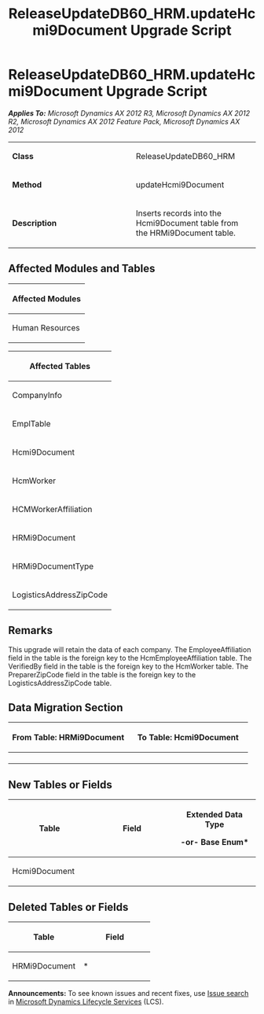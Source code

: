 ﻿---
title: ReleaseUpdateDB60_HRM.updateHcmi9Document Upgrade Script
TOCTitle: ReleaseUpdateDB60_HRM.updateHcmi9Document Upgrade Script
ms:assetid: 09bd213d-6fd3-7211-44a9-22fb6232ed26
ms:mtpsurl: https://msdn.microsoft.com/en-us/library/JJ735596(v=AX.60)
ms:contentKeyID: 49706508
ms.date: 05/18/2015
mtps_version: v=AX.60
---

# ReleaseUpdateDB60\_HRM.updateHcmi9Document Upgrade Script 


_**Applies To:** Microsoft Dynamics AX 2012 R3, Microsoft Dynamics AX 2012 R2, Microsoft Dynamics AX 2012 Feature Pack, Microsoft Dynamics AX 2012_

<table>
<colgroup>
<col style="width: 50%" />
<col style="width: 50%" />
</colgroup>
<tbody>
<tr class="odd">
<td><p><strong>Class</strong></p></td>
<td><p>ReleaseUpdateDB60_HRM</p></td>
</tr>
<tr class="even">
<td><p><strong>Method</strong></p></td>
<td><p>updateHcmi9Document</p></td>
</tr>
<tr class="odd">
<td><p><strong>Description</strong></p></td>
<td><p>Inserts records into the Hcmi9Document table from the HRMi9Document table.</p></td>
</tr>
</tbody>
</table>


## Affected Modules and Tables

<table>
<colgroup>
<col style="width: 100%" />
</colgroup>
<thead>
<tr class="header">
<th><p>Affected Modules</p></th>
</tr>
</thead>
<tbody>
<tr class="odd">
<td><p>Human Resources</p></td>
</tr>
</tbody>
</table>


<table>
<colgroup>
<col style="width: 100%" />
</colgroup>
<thead>
<tr class="header">
<th><p>Affected Tables</p></th>
</tr>
</thead>
<tbody>
<tr class="odd">
<td><p>CompanyInfo</p></td>
</tr>
<tr class="even">
<td><p>EmplTable</p></td>
</tr>
<tr class="odd">
<td><p>Hcmi9Document</p></td>
</tr>
<tr class="even">
<td><p>HcmWorker</p></td>
</tr>
<tr class="odd">
<td><p>HCMWorkerAffiliation</p></td>
</tr>
<tr class="even">
<td><p>HRMi9Document</p></td>
</tr>
<tr class="odd">
<td><p>HRMi9DocumentType</p></td>
</tr>
<tr class="even">
<td><p>LogisticsAddressZipCode</p></td>
</tr>
</tbody>
</table>


## Remarks

This upgrade will retain the data of each company. The EmployeeAffiliation field in the table is the foreign key to the HcmEmployeeAffiliation table. The VerifiedBy field in the table is the foreign key to the HcmWorker table. The PreparerZipCode field in the table is the foreign key to the LogisticsAddressZipCode table.

## Data Migration Section

<table>
<colgroup>
<col style="width: 50%" />
<col style="width: 50%" />
</colgroup>
<thead>
<tr class="header">
<th><p>From Table: HRMi9Document</p></th>
<th><p>To Table: Hcmi9Document</p></th>
</tr>
</thead>
<tbody>
<tr class="odd">
<td><p></p></td>
<td><p></p></td>
</tr>
</tbody>
</table>


## New Tables or Fields

<table>
<colgroup>
<col style="width: 33%" />
<col style="width: 33%" />
<col style="width: 33%" />
</colgroup>
<thead>
<tr class="header">
<th><p>Table</p></th>
<th><p>Field</p></th>
<th><p>Extended Data Type</p>
<p>-or- Base Enum*</p></th>
</tr>
</thead>
<tbody>
<tr class="odd">
<td><p>Hcmi9Document</p></td>
<td><p></p></td>
<td><p></p></td>
</tr>
</tbody>
</table>


## Deleted Tables or Fields

<table>
<colgroup>
<col style="width: 50%" />
<col style="width: 50%" />
</colgroup>
<thead>
<tr class="header">
<th><p>Table</p></th>
<th><p>Field</p></th>
</tr>
</thead>
<tbody>
<tr class="odd">
<td><p>HRMi9Document</p></td>
<td><p>*</p></td>
</tr>
</tbody>
</table>

  
**Announcements:** To see known issues and recent fixes, use [Issue search](http://go.microsoft.com/fwlink/?linkid=389258) in [Microsoft Dynamics Lifecycle Services](http://go.microsoft.com/fwlink/?linkid=306505) (LCS).

